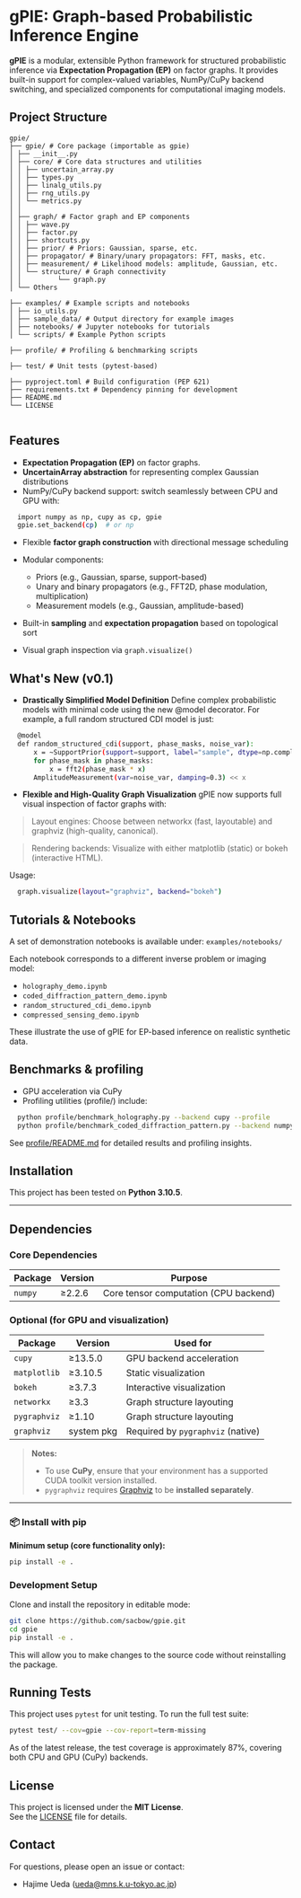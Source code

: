 # gPIE: Graph-based Probabilistic Inference Engine

**gPIE** is a modular, extensible Python framework for structured probabilistic inference via **Expectation Propagation (EP)** on factor graphs.
It provides built-in support for complex-valued variables, NumPy/CuPy backend switching, and specialized components for computational imaging models.

## Project Structure
```
gpie/
├── gpie/ # Core package (importable as gpie)
│ ├── __init__.py
│ ├── core/ # Core data structures and utilities
│ │ ├── uncertain_array.py
│ │ ├── types.py
│ │ ├── linalg_utils.py
│ │ ├── rng_utils.py
│ │ └── metrics.py
│ │
│ ├── graph/ # Factor graph and EP components
│ │ ├── wave.py
│ │ ├── factor.py
│ │ ├── shortcuts.py
│ │ ├── prior/ # Priors: Gaussian, sparse, etc.
│ │ ├── propagator/ # Binary/unary propagators: FFT, masks, etc.
│ │ ├── measurement/ # Likelihood models: amplitude, Gaussian, etc.
│ │ └── structure/ # Graph connectivity
│ │         └── graph.py
│ └── Others

├── examples/ # Example scripts and notebooks
│ ├── io_utils.py
│ ├── sample_data/ # Output directory for example images
│ ├── notebooks/ # Jupyter notebooks for tutorials
│ └── scripts/ # Example Python scripts

├── profile/ # Profiling & benchmarking scripts

├── test/ # Unit tests (pytest-based)

├── pyproject.toml # Build configuration (PEP 621)
├── requirements.txt # Dependency pinning for development
├── README.md
└── LICENSE


```

## Features
- **Expectation Propagation (EP)** on factor graphs.
- **UncertainArray abstraction** for representing complex Gaussian distributions
- NumPy/CuPy backend support: switch seamlessly between CPU and GPU with:
```bash
  import numpy as np, cupy as cp, gpie
  gpie.set_backend(cp)  # or np
```
- Flexible **factor graph construction** with directional message scheduling
- Modular components:
  - Priors (e.g., Gaussian, sparse, support-based)
  - Unary and binary propagators (e.g., FFT2D, phase modulation, multiplication)
  - Measurement models (e.g., Gaussian, amplitude-based)

- Built-in **sampling** and **expectation propagation** based on topological sort
- Visual graph inspection via `graph.visualize()`

## What's New (v0.1)

- **Drastically Simplified Model Definition**
Define complex probabilistic models with minimal code using the new @model decorator.
For example, a full random structured CDI model is just:
```bash
  @model
  def random_structured_cdi(support, phase_masks, noise_var):
      x = ~SupportPrior(support=support, label="sample", dtype=np.complex64)
      for phase_mask in phase_masks:
          x = fft2(phase_mask * x)
      AmplitudeMeasurement(var=noise_var, damping=0.3) << x
```

- **Flexible and High-Quality Graph Visualization**
gPIE now supports full visual inspection of factor graphs with:

> Layout engines: Choose between networkx (fast, layoutable) and graphviz (high-quality, canonical).

> Rendering backends: Visualize with either matplotlib (static) or bokeh (interactive HTML).

Usage:
```bash
  graph.visualize(layout="graphviz", backend="bokeh")
```


## Tutorials & Notebooks
A set of demonstration notebooks is available under:
``
examples/notebooks/
``

Each notebook corresponds to a different inverse problem or imaging model:

- `holography_demo.ipynb`
- `coded_diffraction_pattern_demo.ipynb`
- `random_structured_cdi_demo.ipynb`
- `compressed_sensing_demo.ipynb`

These illustrate the use of gPIE for EP-based inference on realistic synthetic data.


## Benchmarks & profiling
- GPU acceleration via CuPy
- Profiling utilities (profile/) include:
```bash
  python profile/benchmark_holography.py --backend cupy --profile
  python profile/benchmark_coded_diffraction_pattern.py --backend numpy
```
See [profile/README.md](./profile/README.md) for detailed results and profiling insights.

##  Installation

This project has been tested on **Python 3.10.5**.

---

##  Dependencies

### Core Dependencies
| Package      | Version   | Purpose                        |
|--------------|-----------|--------------------------------|
| `numpy`      | ≥2.2.6    | Core tensor computation (CPU backend) |

###  Optional (for GPU and visualization)
| Package        | Version     | Used for                          |
|----------------|-------------|-----------------------------------|
| `cupy`         | ≥13.5.0     | GPU backend acceleration          |
| `matplotlib`   | ≥3.10.5     | Static visualization    |
| `bokeh`        | ≥3.7.3      | Interactive visualization    |
| `networkx`     | ≥3.3        | Graph structure layouting          |
| `pygraphviz`   | ≥1.10       |  Graph structure layouting        |
| `graphviz`     | system pkg  | Required by `pygraphviz` (native) |

> **Notes:**
> - To use **CuPy**, ensure that your environment has a supported CUDA toolkit version installed.
> - `pygraphviz` requires [Graphviz](https://graphviz.org/) to be **installed separately**.

---

### 📦 Install with pip

**Minimum setup (core functionality only):**

```bash
pip install -e .
```

###  Development Setup

Clone and install the repository in editable mode:

```bash
git clone https://github.com/sacbow/gpie.git
cd gpie
pip install -e .
```

This will allow you to make changes to the source code without reinstalling the package.

## Running Tests

This project uses `pytest` for unit testing. To run the full test suite:

```bash
pytest test/ --cov=gpie --cov-report=term-missing
```

As of the latest release, the test coverage is approximately 87%, covering both CPU and GPU (CuPy) backends.

##  License

This project is licensed under the **MIT License**.  
See the [LICENSE](./LICENSE) file for details.


## Contact
For questions, please open an issue or contact:
- Hajime Ueda (ueda@mns.k.u-tokyo.ac.jp)

